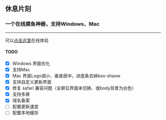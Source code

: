 ## 休息片刻

### 一个在线摸鱼神器，支持Windows、Mac

***

可以[点击这里](http://sit.widget4.com/)在线体验

#### TODO
- [x] Windows 界面优化
- [x] 支持Mac
- [x] Mac 界面Logo调小、垂直居中，进度条去掉box-shaow
- [x] 支持自定义更新界面
- [x] 修复 safari 兼容问题（全屏后界面未切换、或body背景为白色）
- [x] 支持多屏
- [x] 域名备案
- [ ] 配置更新速度
- [ ] 配置本地缓存